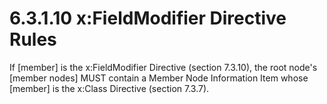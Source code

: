 <html dir="LTR" xmlns:mshelp="http://msdn.microsoft.com/mshelp" xmlns:ddue="http://ddue.schemas.microsoft.com/authoring/2003/5" xmlns:xlink="http://www.w3.org/1999/xlink" xmlns:tool="http://www.microsoft.com/tooltip"><body><input type="hidden" id="userDataCache" class="userDataStyle"><input type="hidden" id="hiddenScrollOffset"><img id="dropDownImage" style="display:none; height:0; width:0;" src="../local/drpdown.gif"><img id="dropDownHoverImage" style="display:none; height:0; width:0;" src="../local/drpdown_orange.gif"><img id="collapseImage" style="display:none; height:0; width:0;" src="../local/collapse.gif"><img id="expandImage" style="display:none; height:0; width:0;" src="../local/exp.gif"><img id="collapseAllImage" style="display:none; height:0; width:0;" src="../local/collall.gif"><img id="expandAllImage" style="display:none; height:0; width:0;" src="../local/expall.gif"><img id="copyImage" style="display:none; height:0; width:0;" src="../local/copycode.gif"><img id="copyHoverImage" style="display:none; height:0; width:0;" src="../local/copycodeHighlight.gif"><div id="header"><h1 class="heading">6.3.1.10 x:FieldModifier Directive Rules</h1></div><div id="mainSection"><div id="mainBody"><div id="allHistory" class="saveHistory" onsave="saveAll()" onload="loadAll()"></div>




<p xmlns:wsd="http://wsdev.schemas.microsoft.com/authoring/2008/2" xmlns:msxsl="urn:schemas-microsoft-com:xslt" xmlns:script="urn:script" xmlns:build="urn:build">
<div id="sectionSection0" class="section" name="collapseableSection"><content xmlns="http://ddue.schemas.microsoft.com/authoring/2003/5" xmlns:wsd="http://wsdev.schemas.microsoft.com/authoring/2008/2" xmlns:msxsl="urn:schemas-microsoft-com:xslt" xmlns:script="urn:script" xmlns:build="urn:build">
				</content></div><div id="sectionSection1" class="section" name="collapseableSection"><content xmlns="http://ddue.schemas.microsoft.com/authoring/2003/5" xmlns:wsd="http://wsdev.schemas.microsoft.com/authoring/2008/2" xmlns:msxsl="urn:schemas-microsoft-com:xslt" xmlns:script="urn:script" xmlns:build="urn:build">
					<p xmlns="">If [member] is the <mshelp:link keywords="4345bb1f-7654-4128-89fc-e9edda2ed370" tabindex="0">x:FieldModifier Directive (section </mshelp:link><mshelp:link keywords="4345bb1f-7654-4128-89fc-e9edda2ed370" tabindex="0">7.3.10</mshelp:link><mshelp:link keywords="4345bb1f-7654-4128-89fc-e9edda2ed370" tabindex="0">)</mshelp:link>, the root node's [member nodes] MUST contain a <mshelp:link keywords="43fc2c97-7f45-47db-b247-995848831f7a" tabindex="0">Member Node Information Item</mshelp:link> whose [member] is the <mshelp:link keywords="fbd9b5fc-142a-4847-a3e2-6d42b1445d24" tabindex="0">x:Class Directive (section </mshelp:link><mshelp:link keywords="fbd9b5fc-142a-4847-a3e2-6d42b1445d24" tabindex="0">7.3.7</mshelp:link><mshelp:link keywords="fbd9b5fc-142a-4847-a3e2-6d42b1445d24" tabindex="0">)</mshelp:link>.</p>
				</content></div><!--[if gte IE 5]>
			<tool:tip element="languageFilterToolTip" avoidmouse="false"/>
		<![endif]--></div><a name="feedback"></a><span></span></div></body></html>